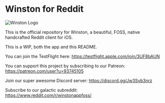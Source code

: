 # Winston for Reddit

![Winston Logo](winston-everywhere/Resources/images/icon-128.png)

This is the official repository for Winston, a beautiful, FOSS, native handcrafted Reddit client for iOS.

This is a WIP, both the app and this README.

You can join the TestFlight here:
https://testflight.apple.com/join/3UF8bAUN

You can support this project by subscribing to our Patreon:
https://patreon.com/user?u=93745105

Join our super awesome Discord server:
https://discord.gg/Jw3Syb3nrz 

Subscribe to our galactic subreddit:
https://www.reddit.com/r/winstonappfoss/
